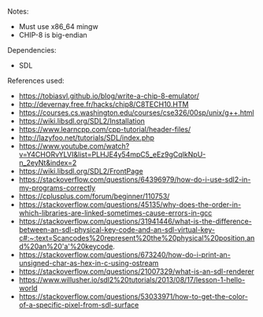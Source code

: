 Notes:
- Must use x86_64 mingw
- CHIP-8 is big-endian

Dependencies:
- SDL

References used:
- https://tobiasvl.github.io/blog/write-a-chip-8-emulator/
- http://devernay.free.fr/hacks/chip8/C8TECH10.HTM
- https://courses.cs.washington.edu/courses/cse326/00sp/unix/g++.html
- https://wiki.libsdl.org/SDL2/Installation
- https://www.learncpp.com/cpp-tutorial/header-files/
- http://lazyfoo.net/tutorials/SDL/index.php
- https://www.youtube.com/watch?v=Y4CHORvYLVI&list=PLHJE4y54mpC5_eEz9gCqIkNpU-n_2eyNt&index=2
- https://wiki.libsdl.org/SDL2/FrontPage
- https://stackoverflow.com/questions/64396979/how-do-i-use-sdl2-in-my-programs-correctly
- https://cplusplus.com/forum/beginner/110753/
- https://stackoverflow.com/questions/45135/why-does-the-order-in-which-libraries-are-linked-sometimes-cause-errors-in-gcc
- https://stackoverflow.com/questions/31941446/what-is-the-difference-between-an-sdl-physical-key-code-and-an-sdl-virtual-key-c#:~:text=Scancodes%20represent%20the%20physical%20position,and%20an%20'a'%20keycode.
- https://stackoverflow.com/questions/673240/how-do-i-print-an-unsigned-char-as-hex-in-c-using-ostream
- https://stackoverflow.com/questions/21007329/what-is-an-sdl-renderer
- https://www.willusher.io/sdl2%20tutorials/2013/08/17/lesson-1-hello-world
- https://stackoverflow.com/questions/53033971/how-to-get-the-color-of-a-specific-pixel-from-sdl-surface

